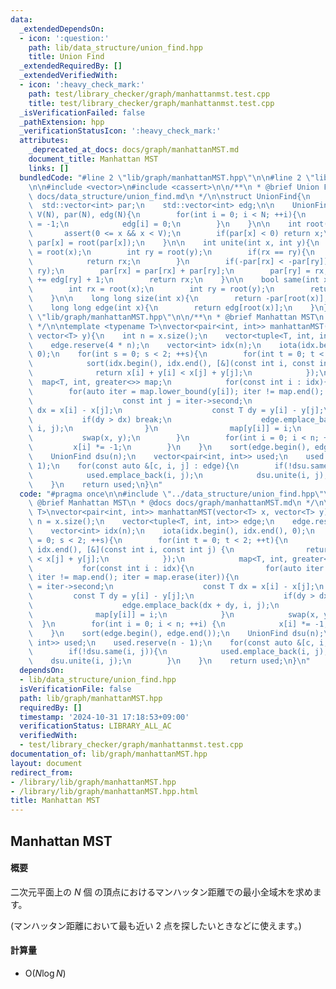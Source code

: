 ```yaml
---
data:
  _extendedDependsOn:
  - icon: ':question:'
    path: lib/data_structure/union_find.hpp
    title: Union Find
  _extendedRequiredBy: []
  _extendedVerifiedWith:
  - icon: ':heavy_check_mark:'
    path: test/library_checker/graph/manhattanmst.test.cpp
    title: test/library_checker/graph/manhattanmst.test.cpp
  _isVerificationFailed: false
  _pathExtension: hpp
  _verificationStatusIcon: ':heavy_check_mark:'
  attributes:
    _deprecated_at_docs: docs/graph/manhattanMST.md
    document_title: Manhattan MST
    links: []
  bundledCode: "#line 2 \"lib/graph/manhattanMST.hpp\"\n\n#line 2 \"lib/data_structure/union_find.hpp\"\
    \n\n#include <vector>\n#include <cassert>\n\n/**\n * @brief Union Find\n * @docs\
    \ docs/data_structure/union_find.md\n */\n\nstruct UnionFind{\n    int V;\n  \
    \  std::vector<int> par;\n    std::vector<int> edg;\n\n    UnionFind(int N) :\
    \ V(N), par(N), edg(N){\n        for(int i = 0; i < N; ++i){\n            par[i]\
    \ = -1;\n            edg[i] = 0;\n        }\n    }\n\n    int root(int x){\n \
    \       assert(0 <= x && x < V);\n        if(par[x] < 0) return x;\n        return\
    \ par[x] = root(par[x]);\n    }\n\n    int unite(int x, int y){\n        int rx\
    \ = root(x);\n        int ry = root(y);\n        if(rx == ry){\n            edg[rx]++;\n\
    \            return rx;\n        }\n        if(-par[rx] < -par[ry]) std::swap(rx,\
    \ ry);\n        par[rx] = par[rx] + par[ry];\n        par[ry] = rx;\n        edg[rx]\
    \ += edg[ry] + 1;\n        return rx;\n    }\n\n    bool same(int x, int y){\n\
    \        int rx = root(x);\n        int ry = root(y);\n        return rx == ry;\n\
    \    }\n\n    long long size(int x){\n        return -par[root(x)];\n    }\n\n\
    \    long long edge(int x){\n        return edg[root(x)];\n    }\n};\n#line 4\
    \ \"lib/graph/manhattanMST.hpp\"\n\n/**\n * @brief Manhattan MST\n * @docs docs/graph/manhattanMST.md\n\
    \ */\n\ntemplate <typename T>\nvector<pair<int, int>> manhattanMST(vector<T> x,\
    \ vector<T> y){\n    int n = x.size();\n    vector<tuple<T, int, int>> edge;\n\
    \    edge.reserve(4 * n);\n    vector<int> idx(n);\n    iota(idx.begin(), idx.end(),\
    \ 0);\n    for(int s = 0; s < 2; ++s){\n        for(int t = 0; t < 2; ++t){\n\
    \            sort(idx.begin(), idx.end(), [&](const int i, const int j) {\n  \
    \              return x[i] + y[i] < x[j] + y[j];\n            });\n          \
    \  map<T, int, greater<>> map;\n            for(const int i : idx){\n        \
    \        for(auto iter = map.lower_bound(y[i]); iter != map.end(); iter = map.erase(iter)){\n\
    \                    const int j = iter->second;\n                    const T\
    \ dx = x[i] - x[j];\n                    const T dy = y[i] - y[j];\n         \
    \           if(dy > dx) break;\n                    edge.emplace_back(dx + dy,\
    \ i, j);\n                }\n                map[y[i]] = i;\n            }\n \
    \           swap(x, y);\n        }\n        for(int i = 0; i < n; ++i) {\n   \
    \         x[i] *= -1;\n        }\n    }\n    sort(edge.begin(), edge.end());\n\
    \    UnionFind dsu(n);\n    vector<pair<int, int>> used;\n    used.reserve(n -\
    \ 1);\n    for(const auto &[c, i, j] : edge){\n        if(!dsu.same(i, j)){\n\
    \            used.emplace_back(i, j);\n            dsu.unite(i, j);\n        }\n\
    \    }\n    return used;\n}\n"
  code: "#pragma once\n\n#include \"../data_structure/union_find.hpp\"\n\n/**\n *\
    \ @brief Manhattan MST\n * @docs docs/graph/manhattanMST.md\n */\n\ntemplate <typename\
    \ T>\nvector<pair<int, int>> manhattanMST(vector<T> x, vector<T> y){\n    int\
    \ n = x.size();\n    vector<tuple<T, int, int>> edge;\n    edge.reserve(4 * n);\n\
    \    vector<int> idx(n);\n    iota(idx.begin(), idx.end(), 0);\n    for(int s\
    \ = 0; s < 2; ++s){\n        for(int t = 0; t < 2; ++t){\n            sort(idx.begin(),\
    \ idx.end(), [&](const int i, const int j) {\n                return x[i] + y[i]\
    \ < x[j] + y[j];\n            });\n            map<T, int, greater<>> map;\n \
    \           for(const int i : idx){\n                for(auto iter = map.lower_bound(y[i]);\
    \ iter != map.end(); iter = map.erase(iter)){\n                    const int j\
    \ = iter->second;\n                    const T dx = x[i] - x[j];\n           \
    \         const T dy = y[i] - y[j];\n                    if(dy > dx) break;\n\
    \                    edge.emplace_back(dx + dy, i, j);\n                }\n  \
    \              map[y[i]] = i;\n            }\n            swap(x, y);\n      \
    \  }\n        for(int i = 0; i < n; ++i) {\n            x[i] *= -1;\n        }\n\
    \    }\n    sort(edge.begin(), edge.end());\n    UnionFind dsu(n);\n    vector<pair<int,\
    \ int>> used;\n    used.reserve(n - 1);\n    for(const auto &[c, i, j] : edge){\n\
    \        if(!dsu.same(i, j)){\n            used.emplace_back(i, j);\n        \
    \    dsu.unite(i, j);\n        }\n    }\n    return used;\n}\n"
  dependsOn:
  - lib/data_structure/union_find.hpp
  isVerificationFile: false
  path: lib/graph/manhattanMST.hpp
  requiredBy: []
  timestamp: '2024-10-31 17:18:53+09:00'
  verificationStatus: LIBRARY_ALL_AC
  verifiedWith:
  - test/library_checker/graph/manhattanmst.test.cpp
documentation_of: lib/graph/manhattanMST.hpp
layout: document
redirect_from:
- /library/lib/graph/manhattanMST.hpp
- /library/lib/graph/manhattanMST.hpp.html
title: Manhattan MST
---
```

## Manhattan MST

#### 概要

二次元平面上の $N$ 個 の頂点におけるマンハッタン距離での最小全域木を求めます。

(マンハッタン距離において最も近い 2 点を探したいときなどに使えます。)

#### 計算量

- $\mathrm{O}(N \log N)$